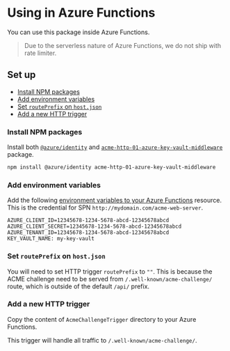 # Using in Azure Functions

You can use this package inside Azure Functions.

> Due to the serverless nature of Azure Functions, we do not ship with rate limiter.

## Set up

- [Install NPM packages](#install-npm-packages)
- [Add environment variables](#set-environment-variables)
- [Set `routePrefix` on `host.json`](#set-routeprefix-on-host-json)
- [Add a new HTTP trigger](#add-a-new-http-trigger)

### Install NPM packages

Install both [`@azure/identity`](https://npmjs.com/package/@azure/identity) and [`acme-http-01-azure-key-vault-middleware`](https://npmjs.com/package/acme-http-01-azure-key-vault-middleware) package.

```sh
npm install @azure/identity acme-http-01-azure-key-vault-middleware
```

### Add environment variables

Add the following [environment variables to your Azure Functions](https://docs.microsoft.com/en-us/azure/azure-functions/functions-how-to-use-azure-function-app-settings?tabs=portal#settings) resource. This is the credential for SPN `http://mydomain.com/acme-web-server`.

```
AZURE_CLIENT_ID=12345678-1234-5678-abcd-12345678abcd
AZURE_CLIENT_SECRET=12345678-1234-5678-abcd-12345678abcd
AZURE_TENANT_ID=12345678-1234-5678-abcd-12345678abcd
KEY_VAULT_NAME: my-key-vault
```

### Set `routePrefix` on `host.json`

You will need to set HTTP trigger `routePrefix` to `""`. This is because the ACME challenge need to be served from `/.well-known/acme-challenge/` route, which is outside of the default `/api/` prefix.

### Add a new HTTP trigger

Copy the content of `AcmeChallengeTrigger` directory to your Azure Functions.

This trigger will handle all traffic to `/.well-known/acme-challenge/`.
